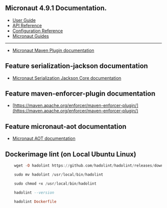 ## Micronaut 4.9.1 Documentation.

- [User Guide](https://docs.micronaut.io/4.9.1/guide/index.html)
- [API Reference](https://docs.micronaut.io/4.9.1/api/index.html)
- [Configuration Reference](https://docs.micronaut.io/4.9.1/guide/configurationreference.html)
- [Micronaut Guides](https://guides.micronaut.io/index.html)

---

- [Micronaut Maven Plugin documentation](https://micronaut-projects.github.io/micronaut-maven-plugin/latest/)

## Feature serialization-jackson documentation

- [Micronaut Serialization Jackson Core documentation](https://micronaut-projects.github.io/micronaut-serialization/latest/guide/)

## Feature maven-enforcer-plugin documentation

- [https://maven.apache.org/enforcer/maven-enforcer-plugin/](https://maven.apache.org/enforcer/maven-enforcer-plugin/)

## Feature micronaut-aot documentation

- [Micronaut AOT documentation](https://micronaut-projects.github.io/micronaut-aot/latest/guide/)

## Dockerimage lint (on Local Ubuntu Linux)

```haskell
    wget -O hadolint https://github.com/hadolint/hadolint/releases/download/v2.12.0/hadolint-Linux-x86_64

    sudo mv hadolint /usr/local/bin/hadolint

    sudo chmod +x /usr/local/bin/hadolint

    hadolint --version

    hadolint Dockerfile

```
